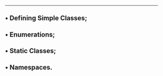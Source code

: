 ----------------------------------------
• Defining Simple Classes;
-------------------------------------------
• Enumerations;
-----------------------------------------
• Static Classes;
-----------------------------------
• Namespaces.
------------------------------------
